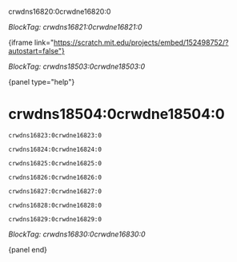 crwdns16820:0crwdne16820:0

*BlockTag: crwdns16821:0crwdne16821:0*

{iframe link="https://scratch.mit.edu/projects/embed/152498752/?autostart=false"}

*BlockTag: crwdns18503:0crwdne18503:0*

{panel type="help"}

# crwdns18504:0crwdne18504:0

<pre><code class="scratch:split:random">crwdns16823:0crwdne16823:0
</code></pre>

<pre><code class="scratch:split:random">crwdns16824:0crwdne16824:0
</code></pre>

<pre><code class="scratch:split:random">crwdns16825:0crwdne16825:0
</code></pre>

<pre><code class="scratch:split:random">crwdns16826:0crwdne16826:0
</code></pre>

<pre><code class="scratch:split:random">crwdns16827:0crwdne16827:0
</code></pre>

<pre><code class="scratch:split:random">crwdns16828:0crwdne16828:0
</code></pre>

<pre><code class="scratch:split:random">crwdns16829:0crwdne16829:0
</code></pre>

*BlockTag: crwdns16830:0crwdne16830:0*

{panel end}
